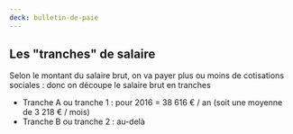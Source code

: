 ```yaml
---
deck: bulletin-de-paie
---
```


## Les "tranches" de salaire

Selon le montant du salaire brut, on va payer plus ou moins de cotisations sociales : donc on découpe le salaire brut en tranches

* Tranche A ou tranche 1 : pour 2016 = 38 616 € / an (soit une moyenne de 3 218 € / mois)
* Tranche B ou tranche 2 : au-delà
